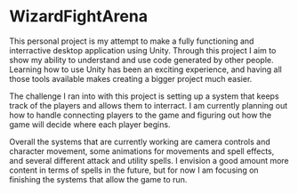 # WizardFightArena
 
This personal project is my attempt to make a fully functioning and interractive desktop application using Unity. Through this project I aim to show my ability to understand and use code generated by other people. Learning how to use Unity has been an exciting experience, and having all those tools available makes creating a bigger project much easier.

The challenge I ran into with this project is setting up a system that keeps track of the players and allows them to interract. I am currently planning out how to handle connecting players to the game and figuring out how the game will decide where each player begins.

Overall the systems that are currently working are camera controls and character movement, some animations for movements and spell effects, and several different attack and utility spells. I envision a good amount more content in terms of spells in the future, but for now I am focusing on finishing the systems that allow the game to run.
